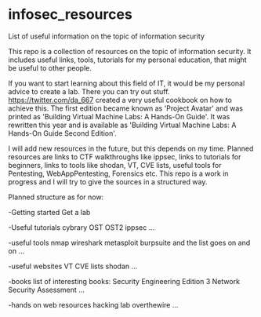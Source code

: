 # infosec_resources
List of useful information on the topic of information security

This repo is a collection of resources on the topic of information security. It includes useful links, tools, tutorials for my personal education, that might be useful to other people.

If you want to start learning about this field of IT, it would be my personal advice to create a lab. There you can try out stuff. https://twitter.com/da_667 created a very useful cookbook on how to achieve this. The first edition became known as 'Project Avatar' and was printed as 'Building Virtual Machine Labs: A Hands-On Guide'. It was rewritten this year and is available as 'Building Virtual Machine Labs: A Hands-On Guide Second Edition'.

I will add new resources in the future, but this depends on my time. Planned resources are links to CTF walkthroughs like ippsec, links to tutorials for beginners, links to tools like shodan, VT, CVE lists, useful tools for Pentesting, WebAppPentesting, Forensics etc. This repo is a work in progress and I will try to give the sources in a structured way.

Planned structure as for now:

-Getting started
  Get a lab
  
-Useful tutorials
  cybrary
  OST
  OST2
  ippsec
  ...
  
-useful tools
  nmap
  wireshark
  metasploit
  burpsuite
  and the list goes on and on ...
  
-useful websites
  VT
  CVE lists
  shodan
  ...
  
-books
  list of interesting books:
  Security Engineering Edition 3
  Network Security Assessment
  ...

-hands on web resources
  hacking lab
  overthewire
  ...

